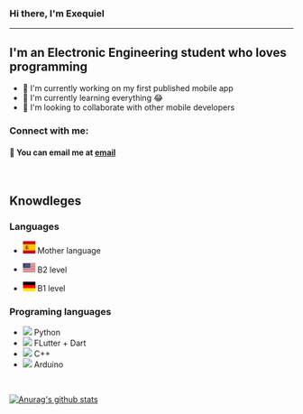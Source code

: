 ### Hi there, I'm Exequiel

---

## I'm an Electronic Engineering student who loves programming

- :iphone: I'm currently working on my first published mobile app
- :seedling: I'm currently learning everything :joy:
- :dancers: I'm looking to collaborate with other mobile developers

### Connect with me:

#### :email: You can email me at [email](mailto:gonzalez-exequiel@hotmail.com)

<br />

## Knowdleges

### Languages

- <img src="https://raw.githubusercontent.com/ashhitch/ISO-country-flags-icons/ada3cec9052f7de0901465c7a6a700638657a558/src/flags/svg/es.svg" width="22" height="22"> Mother language

- <img  alt="English" width="22px" src="https://raw.githubusercontent.com/ashhitch/ISO-country-flags-icons/master/src/flags/png/us.png"/> B2 level

- <img  alt="German" width="22px" src="https://raw.githubusercontent.com/ashhitch/iso-country-flags-icons/ada3cec9052f7de0901465c7a6a700638657a558/src/flags/svg/de.svg"/> B1 level

### Programing languages

- <img src="https://upload.wikimedia.org/wikipedia/commons/thumb/c/c3/Python-logo-notext.svg/1024px-Python-logo-notext.svg.png" width="20"> Python
- <img src="https://cdn.worldvectorlogo.com/logos/flutter.svg" width="20"> FLutter + Dart
- <img src="https://upload.wikimedia.org/wikipedia/commons/thumb/1/18/ISO_C%2B%2B_Logo.svg/800px-ISO_C%2B%2B_Logo.svg.png" width="20"> C++
- <img src="https://upload.wikimedia.org/wikipedia/commons/thumb/8/87/Arduino_Logo.svg/720px-Arduino_Logo.svg.png" width="20"> Arduino

<br />

[![Anurag's github stats](https://github-readme-stats.vercel.app/api?username=ExequielGonzalez)](https://github.com/ExequielGonzalez/github-readme-stats)

<br />
<br />
